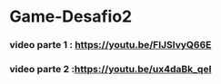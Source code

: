 # Game-Desafio2

### video parte 1 : https://youtu.be/FIJSlvyQ66E
### video parte 2 :https://youtu.be/ux4daBk_qeI
